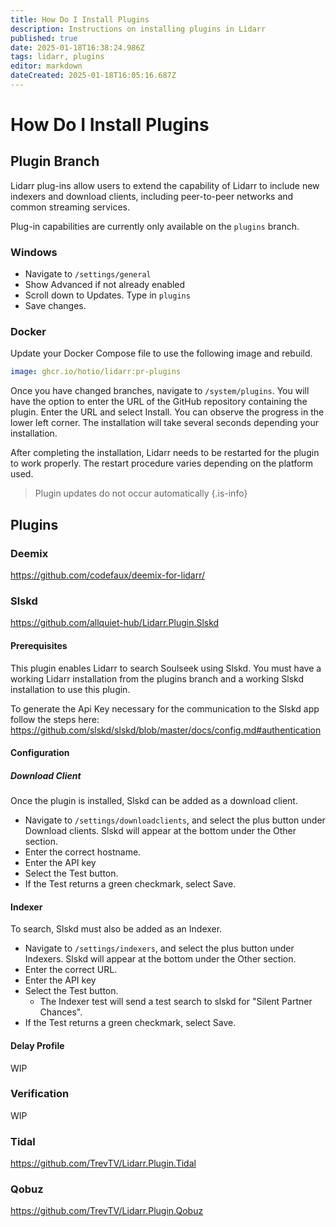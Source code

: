 ```yaml
---
title: How Do I Install Plugins
description: Instructions on installing plugins in Lidarr
published: true
date: 2025-01-18T16:38:24.986Z
tags: lidarr, plugins
editor: markdown
dateCreated: 2025-01-18T16:05:16.687Z
---
```


# How Do I Install Plugins

## Plugin Branch
Lidarr plug-ins allow users to extend the capability of Lidarr to include new indexers and download clients, including peer-to-peer networks and common streaming services.

Plug-in capabilities are currently only available on the `plugins` branch.

### Windows

- Navigate to `/settings/general` 
- Show Advanced if not already enabled
- Scroll down to Updates. Type in `plugins`
- Save changes.

### Docker

Update your Docker Compose file to use the following image and rebuild. 

```yaml
image: ghcr.io/hotio/lidarr:pr-plugins
```
 
Once you have changed branches, navigate to `/system/plugins`. You will have the option to enter the URL of the GitHub repository containing the plugin. Enter the URL and select Install. You can observe the progress in the lower left corner. The installation will take several seconds depending your installation. 

After completing the installation, Lidarr needs to be restarted for the plugin to work properly. The restart procedure varies depending on the platform used.

> Plugin updates do not occur automatically 
{.is-info}

## Plugins


### Deemix

https://github.com/codefaux/deemix-for-lidarr/

### Slskd

https://github.com/allquiet-hub/Lidarr.Plugin.Slskd

#### Prerequisites 
This plugin enables Lidarr to search Soulseek using Slskd. You must have a working Lidarr installation from the plugins branch and a working Slskd installation to use this plugin.

To generate the Api Key necessary for the communication to the Slskd app follow the steps here:
https://github.com/slskd/slskd/blob/master/docs/config.md#authentication

#### Configuration

##### Download Client

Once the plugin is installed, Slskd can be added as a download client. 
- Navigate to `/settings/downloadclients`, and select the plus button under Download clients. Slskd will appear at the bottom under the Other section.
- Enter the correct hostname.
- Enter the API key
- Select the Test button.
- If the Test returns a green checkmark, select Save.

#### Indexer

To search, Slskd must also be added as an Indexer. 
- Navigate to `/settings/indexers`, and select the plus button under Indexers. Slskd will appear at the bottom under the Other section.
- Enter the correct URL.
- Enter the API key
- Select the Test button.
  - The Indexer test will send a test search to slskd for "Silent Partner Chances".
- If the Test returns a green checkmark, select Save.

#### Delay Profile

WIP

### Verification

WIP

### Tidal

https://github.com/TrevTV/Lidarr.Plugin.Tidal

### Qobuz

https://github.com/TrevTV/Lidarr.Plugin.Qobuz

